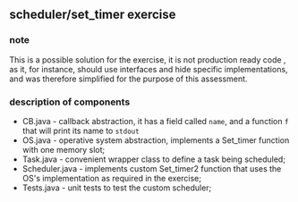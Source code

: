 ## scheduler/set_timer exercise

### note
This is a possible solution for the exercise, it is not production ready code
, as it, for instance, should use interfaces and hide specific implementations, and 
was therefore simplified for the purpose of this assessment.

### description of components

* CB.java - callback abstraction, it has a field called `name`, and a function `f` that will print its name to `stdout`
* OS.java - operative system abstraction, implements a Set_timer function with one memory slot;
* Task.java - convenient wrapper class to define a task being scheduled;
* Scheduler.java - implements custom Set_timer2 function that uses the OS's implementation as required in the exercise;
* Tests.java - unit tests to test the custom scheduler;
 
 
